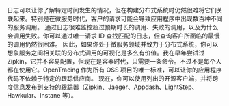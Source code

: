 日志可以让你了解特定时间发生的情况，但在构建分布式系统时仍然很难将它们关联起来。特别是在微服务时代，客户的请求可能会导致应用程序中出现数百种不同的服务调用。
通过日志很难监控超过预期时长的调用、失败的调用，以及为什么会调用失败。你可以通过唯一请求 ID 查找匹配的日志，但查询客户所面临的最慢的调用仍然很困难。
因此，如果你处于微服务领域并致力于分布式系统，你可以想象服务之间相关联的分布式调用的可视化是多么有价值。我在早年尝试过 Zipkin，它并不容易配置，但现在是容器时代，只需要一条命令。不过不是每个人都在使用它。OpenTracing 作为所有 OSS 项目的唯一标准，可以让你的应用程序代码不依赖于特定的跟踪供应商。
现在，你可以使用列出的开源客户端，并将跨度信息发布到支持的跟踪器（Zipkin、Jaeger、Appdash、LightStep、Hawkular、Instane 等）。